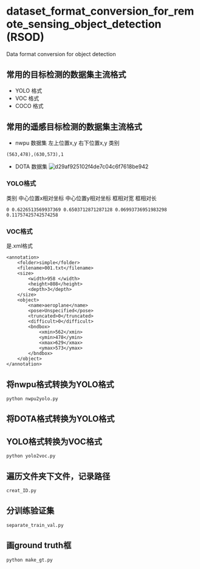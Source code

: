 # dataset_format_conversion_for_remote_sensing_object_detection (RSOD)

Data format conversion for object detection

## 常用的目标检测的数据集主流格式
- YOLO 格式 
- VOC 格式
- COCO 格式
## 常用的遥感目标检测的数据集主流格式
- nwpu 数据集
左上位置x,y 右下位置x,y 类别
```
(563,478),(630,573),1 
```
- DOTA 数据集
![d29af925102f4de7c04c6f7618be942](https://user-images.githubusercontent.com/70151784/148685177-2f2c9a97-0cbe-427d-b152-d56587580713.png)

### YOLO格式
类别 中心位置x相对坐标 中心位置y相对坐标 框相对宽 框相对长
```
0 0.6226513569937369 0.6503712871287128 0.06993736951983298 0.11757425742574258
```
### VOC格式
是.xml格式
```
<annotation>
	<folder>simple</folder>
	<filename>001.txt</filename>
	<size>
		<width>958 </width>
		<height>808</height>
		<depth>3</depth>
	</size>
	<object>
		<name>aeroplane</name>
		<pose>Unspecified</pose>
		<truncated>0</truncated>
		<difficult>0</difficult>
		<bndbox>
			<xmin>562</xmin>
			<ymin>478</ymin>
			<xmax>629</xmax>
			<ymax>573</ymax>
		</bndbox>
	</object>
</annotation>
```
## 将nwpu格式转换为YOLO格式
```
python nwpu2yolo.py
```
## 将DOTA格式转换为YOLO格式

## YOLO格式转换为VOC格式
```
python yolo2voc.py
```
## 遍历文件夹下文件，记录路径
```
creat_ID.py
```
## 分训练验证集
```
separate_train_val.py
```
## 画ground truth框
```
python make_gt.py
```
